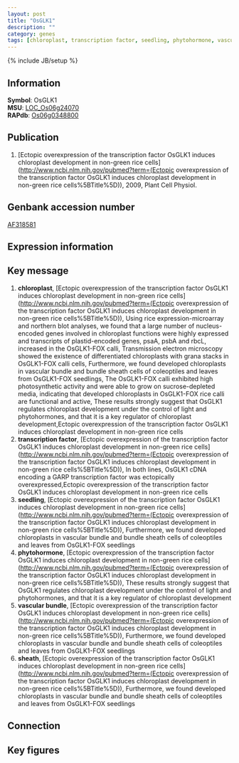 ```yaml
---
layout: post
title: "OsGLK1"
description: ""
category: genes
tags: [chloroplast, transcription factor, seedling, phytohormone, vascular bundle, sheath, Gene]
---
```

{% include JB/setup %}

## Information
__Symbol__: OsGLK1  
__MSU__: [LOC_Os06g24070](http://rice.plantbiology.msu.edu/cgi-bin/ORF_infopage.cgi?orf=LOC_Os06g24070)  
__RAPdb__: [Os06g0348800](http://rapdb.dna.affrc.go.jp/viewer/gbrowse_details/irgsp1?name=Os06g0348800)  

## Publication
1. [Ectopic overexpression of the transcription factor OsGLK1 induces chloroplast development in non-green rice cells](http://www.ncbi.nlm.nih.gov/pubmed?term=(Ectopic overexpression of the transcription factor OsGLK1 induces chloroplast development in non-green rice cells%5BTitle%5D)), 2009, Plant Cell Physiol.

## Genbank accession number
[AF318581](http://www.ncbi.nlm.nih.gov/nuccore/AF318581)

## Expression information

## Key message
1. __chloroplast__, [Ectopic overexpression of the transcription factor OsGLK1 induces chloroplast development in non-green rice cells](http://www.ncbi.nlm.nih.gov/pubmed?term=(Ectopic overexpression of the transcription factor OsGLK1 induces chloroplast development in non-green rice cells%5BTitle%5D)),  Using rice expression-microarray and northern blot analyses, we found that a large number of nucleus-encoded genes involved in chloroplast functions were highly expressed and transcripts of plastid-encoded genes, psaA, psbA and rbcL, increased in the OsGLK1-FOX calli, Transmission electron microscopy showed the existence of differentiated chloroplasts with grana stacks in OsGLK1-FOX calli cells, Furthermore, we found developed chloroplasts in vascular bundle and bundle sheath cells of coleoptiles and leaves from OsGLK1-FOX seedlings, The OsGLK1-FOX calli exhibited high photosynthetic activity and were able to grow on sucrose-depleted media, indicating that developed chloroplasts in OsGLK1-FOX rice calli are functional and active, These results strongly suggest that OsGLK1 regulates chloroplast development under the control of light and phytohormones, and that it is a key regulator of chloroplast development,Ectopic overexpression of the transcription factor OsGLK1 induces chloroplast development in non-green rice cells
2. __transcription factor__, [Ectopic overexpression of the transcription factor OsGLK1 induces chloroplast development in non-green rice cells](http://www.ncbi.nlm.nih.gov/pubmed?term=(Ectopic overexpression of the transcription factor OsGLK1 induces chloroplast development in non-green rice cells%5BTitle%5D)),  In both lines, OsGLK1 cDNA encoding a GARP transcription factor was ectopically overexpressed,Ectopic overexpression of the transcription factor OsGLK1 induces chloroplast development in non-green rice cells
3. __seedling__, [Ectopic overexpression of the transcription factor OsGLK1 induces chloroplast development in non-green rice cells](http://www.ncbi.nlm.nih.gov/pubmed?term=(Ectopic overexpression of the transcription factor OsGLK1 induces chloroplast development in non-green rice cells%5BTitle%5D)),  Furthermore, we found developed chloroplasts in vascular bundle and bundle sheath cells of coleoptiles and leaves from OsGLK1-FOX seedlings
4. __phytohormone__, [Ectopic overexpression of the transcription factor OsGLK1 induces chloroplast development in non-green rice cells](http://www.ncbi.nlm.nih.gov/pubmed?term=(Ectopic overexpression of the transcription factor OsGLK1 induces chloroplast development in non-green rice cells%5BTitle%5D)),  These results strongly suggest that OsGLK1 regulates chloroplast development under the control of light and phytohormones, and that it is a key regulator of chloroplast development
5. __vascular bundle__, [Ectopic overexpression of the transcription factor OsGLK1 induces chloroplast development in non-green rice cells](http://www.ncbi.nlm.nih.gov/pubmed?term=(Ectopic overexpression of the transcription factor OsGLK1 induces chloroplast development in non-green rice cells%5BTitle%5D)),  Furthermore, we found developed chloroplasts in vascular bundle and bundle sheath cells of coleoptiles and leaves from OsGLK1-FOX seedlings
6. __sheath__, [Ectopic overexpression of the transcription factor OsGLK1 induces chloroplast development in non-green rice cells](http://www.ncbi.nlm.nih.gov/pubmed?term=(Ectopic overexpression of the transcription factor OsGLK1 induces chloroplast development in non-green rice cells%5BTitle%5D)),  Furthermore, we found developed chloroplasts in vascular bundle and bundle sheath cells of coleoptiles and leaves from OsGLK1-FOX seedlings

## Connection

## Key figures


